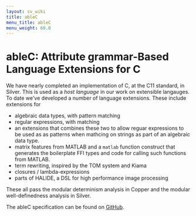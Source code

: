 ```yaml
---
layout: sv_wiki
title: ableC
menu_title: ableC
menu_weight: 60.0
---
```


# ableC: Attribute grammar-Based Language Extensions for C

We have nearly completed an implementation of C, at the C11 standard,
in Silver.  This is used as a *host language* in our work on
extensible langauges.  To date we've developed a number of language
extensions.  These include extensions for

+ algebraic data types, with pattern matching
+ regular expressions, with matching
+ an extensions that combines these two to allow reguar expressions to
  be used as as patterns when mathcing on strings as part of an
  algebraic data type.
+ matrix features from MATLAB and a `matlab` function construct that
  generates the boilerplate FFI types and code for calling such
  functions from MATLAB.
+ term rewriting, inspired by the TOM system and Kiama
+ closures / lambda-expressions
+ parts of HALIDE, a DSL for high performance image processing

These all pass the modular determinism analysis in Copper and the
modular well-definedness analysis in Silver.

The ableC specification can be found  on
[GitHub](https://github.com/melt-umn/ableC). 
 

